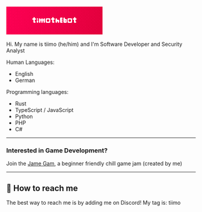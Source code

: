 ![timothebot banner](timothebot.png)

Hi. My name is tiimo (he/him) and I'm Software Developer and Security Analyst

Human Languages:
- English
- German
 
Programming languages:
- Rust
- TypeScript / JavaScript
- Python
- PHP
- C#

<hr>

### Interested in Game Development?

Join the [Jame Gam](https://jamegam.com), a beginner friendly chill game jam (created by me)

<hr>

## 🚀 How to reach me

The best way to reach me is by adding me on Discord! My tag is: tiimo

